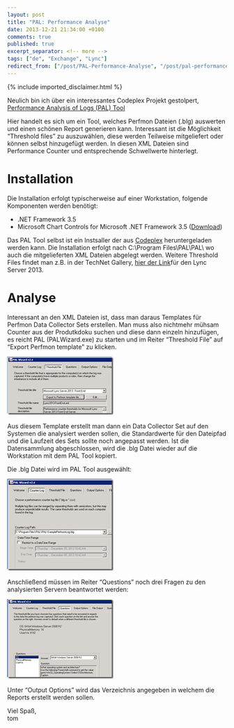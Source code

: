 ```yaml
---
layout: post
title: "PAL: Performance Analyse"
date: 2013-12-21 21:34:00 +0100
comments: true
published: true
excerpt_separator: <!-- more -->
tags: ["de", "Exchange", "Lync"]
redirect_from: ["/post/PAL-Performance-Analyse", "/post/pal-performance-analyse"]
---
```

<!-- more -->
{% include imported_disclaimer.html %}
<p>Neulich bin ich über ein interessantes Codeplex Projekt gestolpert, <a href="http://pal.codeplex.com/">Performance Analysis of Logs (PAL) Tool</a></p>  <p>Hier handelt es sich um ein Tool, welches Perfmon Dateien (.blg) auswerten und einen schönen Report generieren kann. Interessant ist die Möglichkeit “Threshold files” zu auszuwählen, diese werden Teilweise mitgeliefert oder können selbst hinzugefügt werden. In diesen XML Dateien sind Performance Counter und entsprechende Schwellwerte hinterlegt.</p>  <h1>Installation</h1>  <p>Die Installation erfolgt typischerweise auf einer Workstation, folgende Komponenten werden benötigt:</p>  <ul>   <li>.NET Framework 3.5</li>    <li>Microsoft Chart Controls for Microsoft .NET Framework 3.5 (<a href="http://www.microsoft.com/en-us/download/details.aspx?id=14422">Download</a>)</li> </ul>  <p>Das PAL Tool selbst ist ein Instsaller der aus <a href="http://pal.codeplex.com/">Codeplex</a> heruntergeladen werden kann. Die Installation erfolgt nach C:\Program Files\PAL\PAL\ wo auch die mitgelieferten XML Dateien abgelegt werden. Weitere Threshold Files findet man z.B. in der TechNet Gallery, <a href="http://gallery.technet.microsoft.com/Lync-Server-2013-Threshold-fdf898c9">hier der Link</a>für den Lync Server 2013.</p>  <h1>Analyse</h1>  <p>Interessant an den XML Dateien ist, dass man daraus Templates für Perfmon Data Collector Sets erstellen. Man muss also nichtmehr mühsam Counter aus der Produtkdoku suchen und diese dann einzeln hinzufügen, es reicht PAL (PALWizard.exe) zu starten und im Reiter “Threshold File” auf “Export Perfmon template” zu klicken.</p>  <p><a href="/assets/image_611.png"><img title="image" style="border-top: 0px; border-right: 0px; border-bottom: 0px; border-left: 0px; display: inline" border="0" alt="image" src="/assets/image_thumb_609.png" width="244" height="134" /></a>&#160;</p>  <p>Aus diesem Template erstellt man dann ein Data Collector Set auf den Systemen die analysiert werden sollen, die Standardwerte für den Dateipfad und die Laufzeit des Sets sollte noch angepasst werden. Ist die Datensammlung abgeschlossen, wird die .blg Datei wieder auf die Workstation mit dem PAL Tool kopiert.</p>  <p>Die .blg Datei wird im PAL Tool ausgewählt:</p>  <p><a href="/assets/image_612.png"><img title="image" style="border-top: 0px; border-right: 0px; border-bottom: 0px; border-left: 0px; display: inline" border="0" alt="image" src="/assets/image_thumb_610.png" width="244" height="211" /></a> </p>  <p>Anschließend müssen im Reiter “Questions” noch drei Fragen zu den analysierten Servern beantwortet werden:</p>  <p><a href="/assets/image_613.png"><img title="image" style="border-top: 0px; border-right: 0px; border-bottom: 0px; border-left: 0px; display: inline" border="0" alt="image" src="/assets/image_thumb_611.png" width="244" height="183" /></a> </p>  <p></p>  <p></p>  <p>Unter “Output Options” wird das Verzeichnis angegeben in welchem die Reports erstellt werden sollen.</p>  <p>Viel Spaß,   <br />tom</p>
